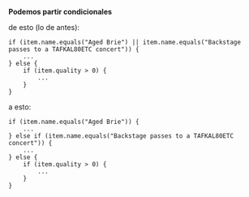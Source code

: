 **Podemos partir condicionales**

de esto (lo de antes):

```
if (item.name.equals("Aged Brie") || item.name.equals("Backstage passes to a TAFKAL80ETC concert")) {
    ...
} else {
    if (item.quality > 0) {
        ...
    }
}
```

a esto:

```
if (item.name.equals("Aged Brie")) {
    ...
} else if (item.name.equals("Backstage passes to a TAFKAL80ETC concert")) {
    ...
} else {
    if (item.quality > 0) {
        ...
    }
}
```
